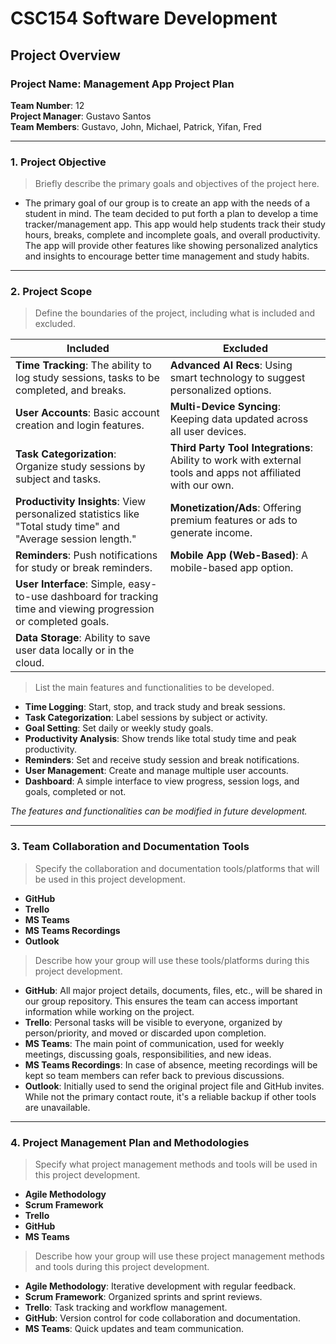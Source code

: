 # CSC154 Software Development 
## Project Overview

### Project Name: Management App Project Plan 
**Team Number**: 12  
**Project Manager**: Gustavo Santos  
**Team Members**: Gustavo, John, Michael, Patrick, Yifan, Fred  

---

### 1. Project Objective
> Briefly describe the primary goals and objectives of the project here.

- The primary goal of our group is to create an app with the needs of a student in mind. The team decided to put forth a plan to develop a time tracker/management app. This app would help students track their study hours, breaks, complete and incomplete goals, and overall productivity. The app will provide other features like showing personalized analytics and insights to encourage better time management and study habits.

---

### 2. Project Scope
> Define the boundaries of the project, including what is included and excluded.

| Included | Excluded |
| --- | --- |
| **Time Tracking**: The ability to log study sessions, tasks to be completed, and breaks. | **Advanced AI Recs**: Using smart technology to suggest personalized options. |
| **User Accounts**: Basic account creation and login features. | **Multi-Device Syncing**: Keeping data updated across all user devices. |
| **Task Categorization**: Organize study sessions by subject and tasks. | **Third Party Tool Integrations**: Ability to work with external tools and apps not affiliated with our own. |
| **Productivity Insights**: View personalized statistics like "Total study time" and "Average session length." | **Monetization/Ads**: Offering premium features or ads to generate income. |
| **Reminders**: Push notifications for study or break reminders. | **Mobile App (Web-Based)**: A mobile-based app option. |
| **User Interface**: Simple, easy-to-use dashboard for tracking time and viewing progression or completed goals. | |
| **Data Storage**: Ability to save user data locally or in the cloud. | |

> List the main features and functionalities to be developed.

- **Time Logging**: Start, stop, and track study and break sessions.
- **Task Categorization**: Label sessions by subject or activity.
- **Goal Setting**: Set daily or weekly study goals.
- **Productivity Analysis**: Show trends like total study time and peak productivity.
- **Reminders**: Set and receive study session and break notifications.
- **User Management**: Create and manage multiple user accounts.
- **Dashboard**: A simple interface to view progress, session logs, and goals, completed or not.

*The features and functionalities can be modified in future development.*

---

### 3. Team Collaboration and Documentation Tools
> Specify the collaboration and documentation tools/platforms that will be used in this project development.

- **GitHub**
- **Trello**
- **MS Teams**
- **MS Teams Recordings**
- **Outlook**

> Describe how your group will use these tools/platforms during this project development.

- **GitHub**: All major project details, documents, files, etc., will be shared in our group repository. This ensures the team can access important information while working on the project.
- **Trello**: Personal tasks will be visible to everyone, organized by person/priority, and moved or discarded upon completion.
- **MS Teams**: The main point of communication, used for weekly meetings, discussing goals, responsibilities, and new ideas.
- **MS Teams Recordings**: In case of absence, meeting recordings will be kept so team members can refer back to previous discussions.
- **Outlook**: Initially used to send the original project file and GitHub invites. While not the primary contact route, it's a reliable backup if other tools are unavailable.

---

### 4. Project Management Plan and Methodologies
> Specify what project management methods and tools will be used in this project development.

- **Agile Methodology**
- **Scrum Framework**
- **Trello**
- **GitHub**
- **MS Teams**

> Describe how your group will use these project management methods and tools during this project development.

- **Agile Methodology**: Iterative development with regular feedback.
- **Scrum Framework**: Organized sprints and sprint reviews.
- **Trello**: Task tracking and workflow management.
- **GitHub**: Version control for code collaboration and documentation.
- **MS Teams**: Quick updates and team communication.
